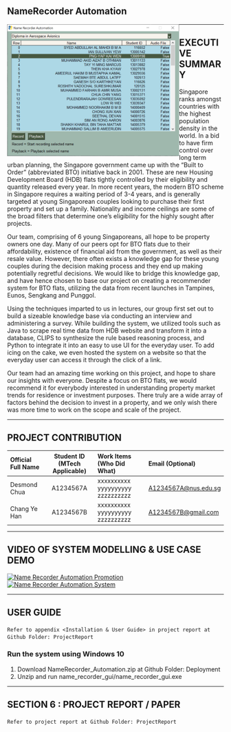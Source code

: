 ## NameRecorder Automation

<img src="ProjectReport/NameRecorder_Automation_Screenshot.PNG"
     style="float: left; margin-right: 0px; width: 400px;" />

---

## EXECUTIVE SUMMARY 
Singapore ranks amongst countries with the highest population density in the world. In a bid to have firm control over long term urban planning, the Singapore government came up with the “Built to Order” (abbreviated BTO) initiative back in 2001. These are new Housing Development Board (HDB) flats tightly controlled by their eligibility and quantity released every year. In more recent years, the modern BTO scheme in Singapore requires a waiting period of 3-4 years, and is generally targeted at young Singaporean couples looking to purchase their first property and set up a family. Nationality and income ceilings are some of the broad filters that determine one’s eligibility for the highly sought after projects. 


Our team, comprising of 6 young Singaporeans, all hope to be property owners one day. Many of our peers opt for BTO flats due to their affordability, existence of financial aid from the government, as well as their resale value. However, there often exists a knowledge gap for these young couples during the decision making process and they end up making potentially regretful decisions. We would like to bridge this knowledge gap, and have hence chosen to base our project on creating a recommender system for BTO flats, utilizing the data from recent launches in Tampines, Eunos, Sengkang and Punggol. 


Using the techniques imparted to us in lectures, our group first set out to build a sizeable knowledge base via conducting an interview and administering a survey. While building the system, we utilized tools such as Java to scrape real time data from HDB website and transform it into a database, CLIPS to synthesize the rule based reasoning process, and Python to integrate it into an easy to use UI for the everyday user. To add icing on the cake, we even hosted the system on a website so that the everyday user can access it through the click of a link.


Our team had an amazing time working on this project, and hope to share our insights with everyone. Despite a focus on BTO flats, we would recommend it for everybody interested in understanding property market trends for residence or investment purposes. There truly are a wide array of factors behind the decision to invest in a property, and we only wish there was more time to work on the scope and scale of the project. 

---

## PROJECT CONTRIBUTION

| Official Full Name  | Student ID (MTech Applicable)  | Work Items (Who Did What) | Email (Optional) |
| :------------ |:---------------:| :-----| :-----|
| Desmond Chua | A1234567A | xxxxxxxxxx yyyyyyyyyy zzzzzzzzzz| A1234567A@nus.edu.sg |
| Chang Ye Han | A1234567B | xxxxxxxxxx yyyyyyyyyy zzzzzzzzzz| A1234567B@gmail.com |

---

## VIDEO OF SYSTEM MODELLING & USE CASE DEMO

[![Name Recorder Automation Promotion](http://img.youtube.com/vi/o6wHdogX198/0.jpg)](https://youtu.be/o6wHdogX198 "Name Recorder Automation Promotion")
[![Name Recorder Automation System](http://img.youtube.com/vi/LmT24c6tURE/0.jpg)](https://youtu.be/LmT24c6tURE "Name Recorder Automation System")

---

## USER GUIDE

`Refer to appendix <Installation & User Guide> in project report at Github Folder: ProjectReport`

### Run the system using Windows 10

1. Download NameRecorder_Automation.zip at Github Folder: Deployment
2. Unzip and run name_recorder_gui/name_recorder_gui.exe

---
## SECTION 6 : PROJECT REPORT / PAPER

`Refer to project report at Github Folder: ProjectReport`
